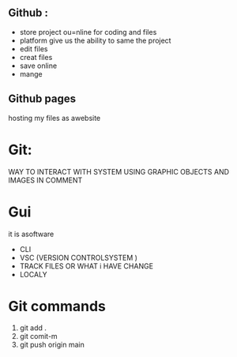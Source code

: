## Github :
- store project ou=nline for coding and files
- platform give us the ability to same the project 
- edit files
- creat files 
- save online 
- mange 
## Github pages
hosting my files as awebsite 

# Git: 
WAY TO INTERACT WITH  SYSTEM USING GRAPHIC OBJECTS AND IMAGES IN COMMENT 
 
 # Gui
 it is asoftware 
 * CLI
 * VSC (VERSION CONTROLSYSTEM )
 * TRACK FILES OR WHAT i HAVE CHANGE 
 * LOCALY 


# Git commands
1. git add .
2. git comit-m
3. git push origin main 

